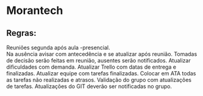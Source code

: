 # Morantech


## Regras:

Reuniões segunda após aula -presencial.<br/>
Na ausência avisar com antecedência e se atualizar após reunião.
Tomadas de decisão serão feitas em reunião, ausentes serão notificados.
Atualizar dificuldades com demanda.
Atualizar Trello com datas de entrega e finalizadas.
Atualizar equipe com tarefas finalizadas.
Colocar em ATA todas as tarefas não realizadas e atrasos.
Validação do grupo com atualizações de tarefas.
Atualizações do GIT deverão ser notificadas no grupo.
